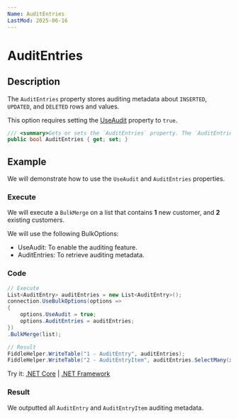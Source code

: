 ```yaml
---
Name: AuditEntries
LastMod: 2025-06-16
---
```


# AuditEntries

## Description

The `AuditEntries` property stores auditing metadata about `INSERTED`, `UPDATED`, and `DELETED` rows and values.

This option requires setting the [UseAudit](use-audit.md) property to `true`.

```csharp
/// <summary>Gets or sets the `AuditEntries` property. The `AuditEntries` property stores auditing metadata about `INSERTED`, `UPDATED`, and `DELETED` rows and values. This option requires to set the [UseAudit](use-audit.md) property to `true`.</summary>
public bool AuditEntries { get; set; }
```

## Example

We will demonstrate how to use the `UseAudit` and `AuditEntries` properties.

### Execute

We will execute a `BulkMerge` on a list that contains **1** new customer, and **2** existing customers.

We will use the following BulkOptions:
- UseAudit: To enable the auditing feature.
- AuditEntries: To retrieve auditing metadata.

### Code

```csharp
// Execute
List<AuditEntry> auditEntries = new List<AuditEntry>(); 
connection.UseBulkOptions(options => 
{ 
    options.UseAudit = true;
    options.AuditEntries = auditEntries; 
})
.BulkMerge(list); 

// Result
FiddleHelper.WriteTable("1 - AuditEntry", auditEntries);
FiddleHelper.WriteTable("2 - AuditEntryItem", auditEntries.SelectMany(x => x.Values));
```

Try it: [.NET Core](https://dotnetfiddle.net/y4w1ZG) | [.NET Framework](https://dotnetfiddle.net/XB5npF)

### Result

We outputted all `AuditEntry` and `AuditEntryItem` auditing metadata.